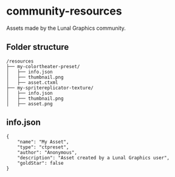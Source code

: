 # community-resources
Assets made by the Lunal Graphics community.

## Folder structure
```
/resources
├── my-colortheater-preset/
│   ├── info.json
│   ├── thumbnail.png
│   ├── asset.ctxml
├── my-spritereplicator-texture/
│   ├── info.json
│   ├── thumbnail.png
│   ├── asset.png
```

## info.json
```
{
    "name": "My Asset",
    "type": "ctpreset",
    "author": "Anonymous",
    "description": "Asset created by a Lunal Graphics user",
    "goldStar": false
}
```
